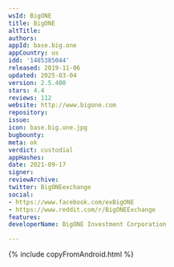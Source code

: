 ```yaml
---
wsId: BigONE
title: BigONE
altTitle: 
authors: 
appId: base.big.one
appCountry: us
idd: '1485385044'
released: 2019-11-06
updated: 2025-03-04
version: 2.5.400
stars: 4.4
reviews: 112
website: http://www.bigone.com
repository: 
issue: 
icon: base.big.one.jpg
bugbounty: 
meta: ok
verdict: custodial
appHashes: 
date: 2021-09-17
signer: 
reviewArchive: 
twitter: BigONEexchange
social:
- https://www.facebook.com/exBigONE
- https://www.reddit.com/r/BigONEExchange
features: 
developerName: BigONE Investment Corporation

---
```


 {% include copyFromAndroid.html %}
